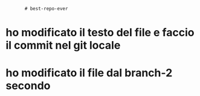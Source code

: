            # best-repo-ever
# ho modificato il testo del file e faccio il commit nel git locale
# ho modificato il file dal branch-2  secondo
